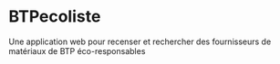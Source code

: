 # BTPecoliste
Une application web pour recenser et rechercher des fournisseurs de matériaux de BTP éco-responsables
